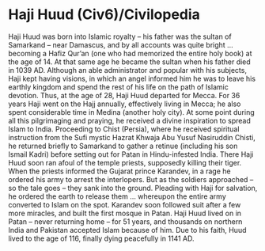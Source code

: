 # Haji Huud (Civ6)/Civilopedia

Haji Huud was born into Islamic royalty – his father was the sultan of Samarkand – near Damascus, and by all accounts was quite bright … becoming a Hafiz Qur’an (one who had memorized the entire holy book) at the age of 14. At that same age he became the sultan when his father died in 1039 AD. Although an able administrator and popular with his subjects, Haji kept having visions, in which an angel informed him he was to leave his earthly kingdom and spend the rest of his life on the path of Islamic devotion. Thus, at the age of 28, Haji Huud departed for Mecca.
For 36 years Haji went on the Hajj annually, effectively living in Mecca; he also spent considerable time in Medina (another holy city). At some point during all this pilgrimaging and praying, he received a divine inspiration to spread Islam to India. Proceeding to Chist (Persia), where he received spiritual instruction from the Sufi mystic Hazrat Khwaja Abu Yusuf Nasiruddin Chisti, he returned briefly to Samarkand to gather a retinue (including his son Ismail Kadri) before setting out for Patan in Hindu-infested India.
There Haji Huud soon ran afoul of the temple priests, supposedly killing their tiger. When the priests informed the Gujarat prince Karandev, in a rage he ordered his army to arrest the interlopers. But as the soldiers approached – so the tale goes – they sank into the ground. Pleading with Haji for salvation, he ordered the earth to release them … whereupon the entire army converted to Islam on the spot. Karandev soon followed suit after a few more miracles, and built the first mosque in Patan.
Haji Huud lived on in Patan – never returning home – for 51 years, and thousands on northern India and Pakistan accepted Islam because of him. Due to his faith, Huud lived to the age of 116, finally dying peacefully in 1141 AD.